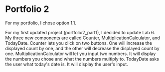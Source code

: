 # Portfolio 2

For my portfolio, I chose option 1.1.

For my first updated project (portfolio2_part1), I decided to update Lab 6. My three new components are called Counter, MultiplicationCalculator, and TodayDate. Counter lets you click on two buttons. One will increase the displayed count by one, and the other will decrease the displayed count by one.  MultiplicationCalculator will let you input two numbers. It will display the numbers you chose and what the numbers multiply to. TodayDate asks the user what today's date is. It will display the user's input.
